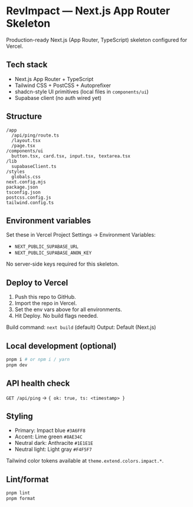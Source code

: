 # RevImpact — Next.js App Router Skeleton

Production-ready Next.js (App Router, TypeScript) skeleton configured for Vercel.

## Tech stack
- Next.js App Router + TypeScript
- Tailwind CSS + PostCSS + Autoprefixer
- shadcn-style UI primitives (local files in `components/ui`)
- Supabase client (no auth wired yet)

## Structure
```
/app
  /api/ping/route.ts
  /layout.tsx
  /page.tsx
/components/ui
  button.tsx, card.tsx, input.tsx, textarea.tsx
/lib
  supabaseClient.ts
/styles
  globals.css
next.config.mjs
package.json
tsconfig.json
postcss.config.js
tailwind.config.ts
```

## Environment variables

Set these in Vercel Project Settings → Environment Variables:

- `NEXT_PUBLIC_SUPABASE_URL`
- `NEXT_PUBLIC_SUPABASE_ANON_KEY`

No server-side keys required for this skeleton.

## Deploy to Vercel

1. Push this repo to GitHub.
2. Import the repo in Vercel.
3. Set the env vars above for all environments.
4. Hit Deploy. No build flags needed.

Build command: `next build` (default)
Output: Default (Next.js)

## Local development (optional)

```bash
pnpm i # or npm i / yarn
pnpm dev
```

## API health check

`GET /api/ping` → `{ ok: true, ts: <timestamp> }`

## Styling

- Primary: Impact blue `#3A6FF8`
- Accent: Lime green `#8AE34C`
- Neutral dark: Anthracite `#1E1E1E`
- Neutral light: Light gray `#F4F5F7`

Tailwind color tokens available at `theme.extend.colors.impact.*`.

## Lint/format

```bash
pnpm lint
pnpm format
```
